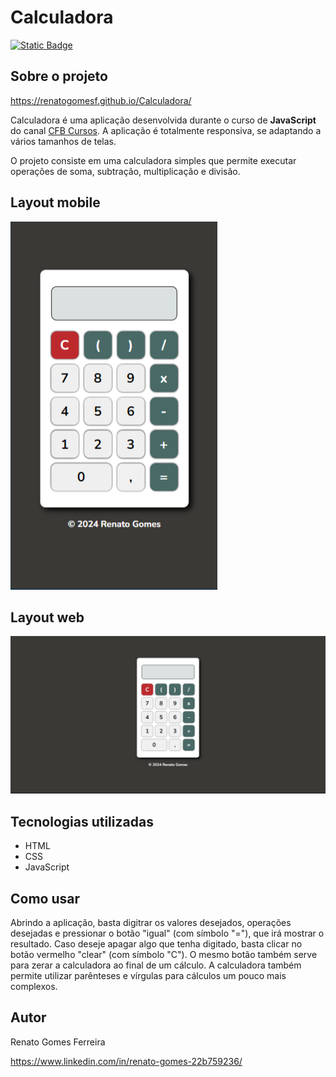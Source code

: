 # Calculadora
[![Static Badge](https://img.shields.io/badge/Licen%C3%A7a-MIT-green)](https://github.com/renatogomesf/Calculadora/blob/main/LICENSE)

## Sobre o projeto

https://renatogomesf.github.io/Calculadora/

Calculadora é uma aplicação desenvolvida durante o curso de **JavaScript** do canal [CFB Cursos](https://www.youtube.com/watch?v=E4DBTqgxHGM&list=PLx4x_zx8csUg_AxxbVWHEyAJ6cBdsYc0T&index=1&ab_channel=CFBCursos). A aplicação é totalmente responsiva, se adaptando a vários tamanhos de telas.

O projeto consiste em uma calculadora simples que permite executar operações de soma, subtração, multiplicação e divisão.

## Layout mobile

![mobile 1](https://raw.githubusercontent.com/renatogomesf/imagens-projetos/main/imagens/calculadora/mobile-1.png)

## Layout web

![web 1](https://raw.githubusercontent.com/renatogomesf/imagens-projetos/main/imagens/calculadora/web-1.png)
## Tecnologias utilizadas

* HTML
* CSS
* JavaScript

## Como usar

Abrindo a aplicação, basta digitrar os valores desejados, operações desejadas e pressionar o botão "igual" (com símbolo "="), que irá mostrar o resultado. Caso deseje apagar algo que tenha digitado, basta clicar no botão vermelho "clear" (com símbolo "C"). O mesmo botão também serve para zerar a calculadora ao final de um cálculo. A calculadora também permite utilizar parênteses e vírgulas para cálculos um pouco mais complexos.

## Autor

Renato Gomes Ferreira

https://www.linkedin.com/in/renato-gomes-22b759236/
